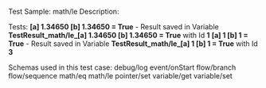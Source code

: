 Test Sample: math/le
Description: 

Tests:
	**[a] 1.34650 [b] 1.34650 = True** - Result saved in Variable **TestResult_math/le_[a] 1.34650 [b] 1.34650 = True** with Id **1**
	**[a] 1 [b] 1 = True** - Result saved in Variable **TestResult_math/le_[a] 1 [b] 1 = True** with Id **3**

Schemas used in this test case:
	debug/log
	event/onStart
	flow/branch
	flow/sequence
	math/eq
	math/le
	pointer/set
	variable/get
	variable/set
